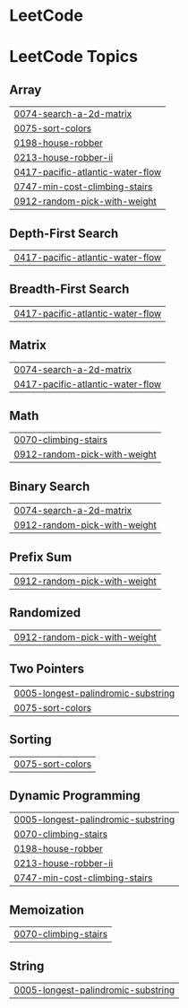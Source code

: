 # LeetCode
<!---LeetCode Topics Start-->
# LeetCode Topics
## Array
|  |
| ------- |
| [0074-search-a-2d-matrix](https://github.com/aishwaryasubhlok1995/LeetCode/tree/master/0074-search-a-2d-matrix) |
| [0075-sort-colors](https://github.com/aishwaryasubhlok1995/LeetCode/tree/master/0075-sort-colors) |
| [0198-house-robber](https://github.com/aishwaryasubhlok1995/LeetCode/tree/master/0198-house-robber) |
| [0213-house-robber-ii](https://github.com/aishwaryasubhlok1995/LeetCode/tree/master/0213-house-robber-ii) |
| [0417-pacific-atlantic-water-flow](https://github.com/aishwaryasubhlok1995/LeetCode/tree/master/0417-pacific-atlantic-water-flow) |
| [0747-min-cost-climbing-stairs](https://github.com/aishwaryasubhlok1995/LeetCode/tree/master/0747-min-cost-climbing-stairs) |
| [0912-random-pick-with-weight](https://github.com/aishwaryasubhlok1995/LeetCode/tree/master/0912-random-pick-with-weight) |
## Depth-First Search
|  |
| ------- |
| [0417-pacific-atlantic-water-flow](https://github.com/aishwaryasubhlok1995/LeetCode/tree/master/0417-pacific-atlantic-water-flow) |
## Breadth-First Search
|  |
| ------- |
| [0417-pacific-atlantic-water-flow](https://github.com/aishwaryasubhlok1995/LeetCode/tree/master/0417-pacific-atlantic-water-flow) |
## Matrix
|  |
| ------- |
| [0074-search-a-2d-matrix](https://github.com/aishwaryasubhlok1995/LeetCode/tree/master/0074-search-a-2d-matrix) |
| [0417-pacific-atlantic-water-flow](https://github.com/aishwaryasubhlok1995/LeetCode/tree/master/0417-pacific-atlantic-water-flow) |
## Math
|  |
| ------- |
| [0070-climbing-stairs](https://github.com/aishwaryasubhlok1995/LeetCode/tree/master/0070-climbing-stairs) |
| [0912-random-pick-with-weight](https://github.com/aishwaryasubhlok1995/LeetCode/tree/master/0912-random-pick-with-weight) |
## Binary Search
|  |
| ------- |
| [0074-search-a-2d-matrix](https://github.com/aishwaryasubhlok1995/LeetCode/tree/master/0074-search-a-2d-matrix) |
| [0912-random-pick-with-weight](https://github.com/aishwaryasubhlok1995/LeetCode/tree/master/0912-random-pick-with-weight) |
## Prefix Sum
|  |
| ------- |
| [0912-random-pick-with-weight](https://github.com/aishwaryasubhlok1995/LeetCode/tree/master/0912-random-pick-with-weight) |
## Randomized
|  |
| ------- |
| [0912-random-pick-with-weight](https://github.com/aishwaryasubhlok1995/LeetCode/tree/master/0912-random-pick-with-weight) |
## Two Pointers
|  |
| ------- |
| [0005-longest-palindromic-substring](https://github.com/aishwaryasubhlok1995/LeetCode/tree/master/0005-longest-palindromic-substring) |
| [0075-sort-colors](https://github.com/aishwaryasubhlok1995/LeetCode/tree/master/0075-sort-colors) |
## Sorting
|  |
| ------- |
| [0075-sort-colors](https://github.com/aishwaryasubhlok1995/LeetCode/tree/master/0075-sort-colors) |
## Dynamic Programming
|  |
| ------- |
| [0005-longest-palindromic-substring](https://github.com/aishwaryasubhlok1995/LeetCode/tree/master/0005-longest-palindromic-substring) |
| [0070-climbing-stairs](https://github.com/aishwaryasubhlok1995/LeetCode/tree/master/0070-climbing-stairs) |
| [0198-house-robber](https://github.com/aishwaryasubhlok1995/LeetCode/tree/master/0198-house-robber) |
| [0213-house-robber-ii](https://github.com/aishwaryasubhlok1995/LeetCode/tree/master/0213-house-robber-ii) |
| [0747-min-cost-climbing-stairs](https://github.com/aishwaryasubhlok1995/LeetCode/tree/master/0747-min-cost-climbing-stairs) |
## Memoization
|  |
| ------- |
| [0070-climbing-stairs](https://github.com/aishwaryasubhlok1995/LeetCode/tree/master/0070-climbing-stairs) |
## String
|  |
| ------- |
| [0005-longest-palindromic-substring](https://github.com/aishwaryasubhlok1995/LeetCode/tree/master/0005-longest-palindromic-substring) |
<!---LeetCode Topics End-->